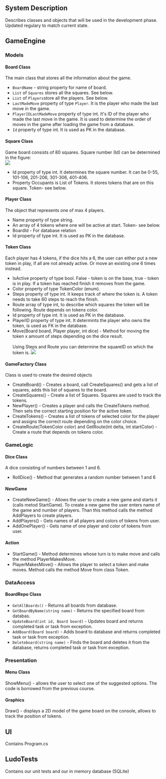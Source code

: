 

## System Description
Describes classes and objects that will be used in the development phase. Updated regulary to match current state.

## GameEngine
### Models
#### Board Class
The main class that stores all the information about the game.

- ``BoardName`` - string property for name of board.
- ``List`` of ``Squares`` stores all the squares. See below.
- ``List`` of ``Players``store all the players. See below.
- ``LastMadeMove`` property of type ``Player``. It is the player who made the last move in the game. 
- ``PlayerIDLastMadeMove`` property of type int. It's ID of the player who made the last move in the game. It is used to determine the order of moves in the game after loading the game from a database.
- ``Id`` property of type int. It is used as PK in the database.

#### Square Class
Game board consists of 80 squares. Square number (Id) can be determined in the figure:   
[<img src="https://github.com/PGBSNH20/ludo-game-team-2/blob/main/Documentation/img/board.jpg">](https://github.com/PGBSNH20/ludo-game-team-2/blob/main/Documentation/img/board.jpg)

- Id property of type int. It determines the square number. It can be 0-55, 101-106, 201-206, 301-306, 401-406.
- Property Occupants is List of Tokens. It stores tokens that are on this square. Token- see below.      

#### Player Class
The object that represents one of max 4 players.

- Name property of type string.
- An array of 4 tokens where one will be active at start. Token- see below.
- BoardId - For database relation
- Id property of type int. It is used as PK in the database.

#### Token Class
Each player has 4 tokens, if the dice hits a 6, the user can either put a new token in play, if all are not already active. Or move an existing one 6 times instead.

- IsActive property of type bool. False - token is on the base, true - token is in play. If a token has reached finish it removes from the game.   
- Color property of type TokenColor (enum).
- Steps property of type int. It keeps track of where the token is. A token needs to take 60 steps to reach the finish.
- Route array of type int, to describe which squares the token will be following. Route depends on tokens color.
- Id property of type int. It is used as PK in the database.
- PlayerID property of type int. It determints the player who owns the token, is used as FK in the database. 
- Move(Board board, Player player, int dice) - Method for moving the token x amount of steps depending on the dice result.<br><br>
Using Steps and Route you can determine the squareID on which the token is.
[<img src="https://github.com/PGBSNH20/ludo-game-team-2/blob/main/Documentation/img/SquaresRoutes.jpg">](https://github.com/PGBSNH20/ludo-game-team-2/blob/main/Documentation/img/SquaresRoutes.jpg)

#### GameFactory Class
Class is used to create the desired objects

- CreateBoard() - Creates a board, call CreateSquares() and gets a list of squares, adds this list of squares to the board.
- CreateSquares() - Create a list of Squares. Squares are used to track the tokens.
- NewPlayer() - Creates a player and calls the CreateTokens method. Then sets the correct starting position for the active token.   
- CreateTokens() - Creates a list of tokens of selected color for the player and assigns the correct route depending on the color choice.
- CreateRoute(TokenColor color) and GetRoute(int delta, int startColor) - Create a route that depends on tokens color.    

### GameLogic
#### Dice Class
A dice consisting of numbers between 1 and 6.

- RollDice() - Method that generates a random number between 1 and 6
#### NewGame
- CreateNewGame() - Allows the user to create a new game and starts it (calls metod StartGame). To create a new game the user enters name of the game and number of players. Than this method calls the method AddPlayers to create players.   
- AddPlayers() - Gets names of all players and colors of tokens from user.
- AddOnePlayer() - Gets name of one player and color of tokens from user.
#### Action
- StartGame() - Method determines whose turn is to make move and calls the method PlayerMakesMove.   
- PlayerMakesMove() - Allows the player to select a token and make moves. Method calls the method Move from class Token.
### DataAccess
#### BoardRepo Class
- ``GetAllBoards()`` - Returns all boards from database.
- ``GetBoardByName(string name)`` - Returns the specified board from databas.
- ``UpdateBoard(int id, Board board)`` - Updates board and returns completed task or task from exception.
- ``AddBoard(Board board)`` - Adds board to database and returns completed task or task from exception.
- ``Deleteboard(string name)`` - Finds the board and deletes it from the database, returns completed task or task from exception.

### Presentation
#### Menu Class
ShowMenu() - allows the user to select one of the suggested options. The code is borrowed from the previous course.
#### Graphics
Draw() - displays a 2D model of the game board on the console, allows to track the position of tokens.     
## UI
Contains Program.cs

## LudoTests
Contains our unit tests and our in memory database (SQLite)
